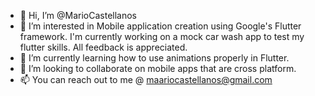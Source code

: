 - 👋 Hi, I’m @MarioCastellanos
- 👀 I’m interested in Mobile application creation using Google's Flutter framework. I'm currently working on a mock car wash app to test my flutter skills. All feedback is appreciated. 
- 🌱 I’m currently learning how to use animations properly in Flutter. 
- 💞️ I’m looking to collaborate on mobile apps that are cross platform. 
- 📫 You can reach out to me  @ maariocastellanos@gmail.com

<!---
MarioCastellanos/MarioCastellanos is a ✨ special ✨ repository because its `README.md` (this file) appears on your GitHub profile.
You can click the Preview link to take a look at your changes.
--->
